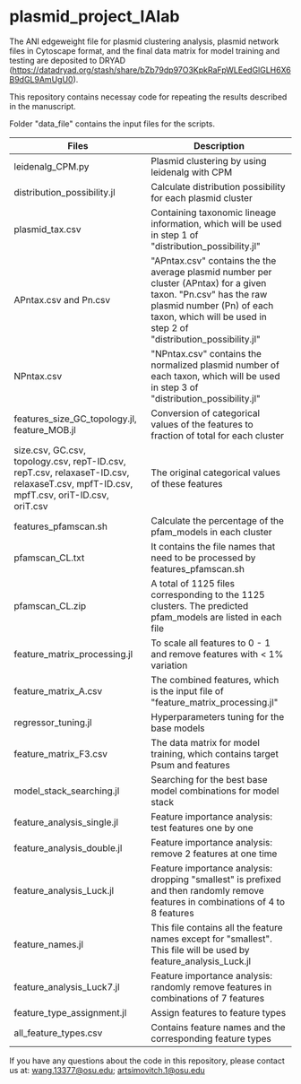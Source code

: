 # plasmid_project_IAlab
The ANI edgeweight file for plasmid clustering analysis, plasmid network files in Cytoscape format, and the final data matrix for model training and testing are deposited to DRYAD (https://datadryad.org/stash/share/bZb79dp97O3KpkRaFpWLEedGlGLH6X6B9dGL9AmUgU0).

This repository contains necessay code for repeating the results described in the manuscript.

Folder "data_file" contains the input files for the scripts.

| Files | Description |
| --- | --- |
| leidenalg_CPM.py | Plasmid clustering by using leidenalg with CPM |
| distribution_possibility.jl | Calculate distribution possibility for each plasmid cluster|
| plasmid_tax.csv | Containing taxonomic lineage information, which will be used in step 1 of "distribution_possibility.jl" |
| APntax.csv and Pn.csv | "APntax.csv" contains the the average plasmid number per cluster (APntax) for a given taxon. "Pn.csv" has the raw plasmid number (Pn) of each taxon, which will be used in step 2 of "distribution_possibility.jl" |
| NPntax.csv | "NPntax.csv" contains the normalized plasmid number of each taxon, which will be used in step 3 of "distribution_possibility.jl" |
| features_size_GC_topology.jl, feature_MOB.jl | Conversion of categorical values of the features to fraction of total for each cluster |
| size.csv, GC.csv, topology.csv, repT-ID.csv, repT.csv, relaxaseT-ID.csv, relaxaseT.csv, mpfT-ID.csv, mpfT.csv, oriT-ID.csv, oriT.csv | The original categorical values of these features |
| features_pfamscan.sh | Calculate the percentage of the pfam_models in each cluster |
| pfamscan_CL.txt | It contains the file names that need to be processed by features_pfamscan.sh |
| pfamscan_CL.zip | A total of 1125 files corresponding to the 1125 clusters. The predicted pfam_models are listed in each file |
| feature_matrix_processing.jl | To scale all features to 0 - 1 and remove features with < 1% variation |
| feature_matrix_A.csv | The combined features, which is the input file of "feature_matrix_processing.jl" |
| regressor_tuning.jl | Hyperparameters tuning for the base models |
| feature_matrix_F3.csv | The data matrix for model training, which contains target Psum and features |
| model_stack_searching.jl | Searching for the best base model combinations for model stack |
| feature_analysis_single.jl | Feature importance analysis: test features one by one |
| feature_analysis_double.jl | Feature importance analysis: remove 2 features at one time |
| feature_analysis_Luck.jl | Feature importance analysis: dropping "smallest" is prefixed and then randomly remove features in combinations of 4 to 8 features |
| feature_names.jl | This file contains all the feature names except for "smallest". This file will be used by feature_analysis_Luck.jl |
| feature_analysis_Luck7.jl | Feature importance analysis: randomly remove features in combinations of 7 features |
| feature_type_assignment.jl | Assign features to feature types |
| all_feature_types.csv | Contains feature names and the corresponding feature types |


If you have any questions about the code in this repository, please contact us at: wang.13377@osu.edu; artsimovitch.1@osu.edu
